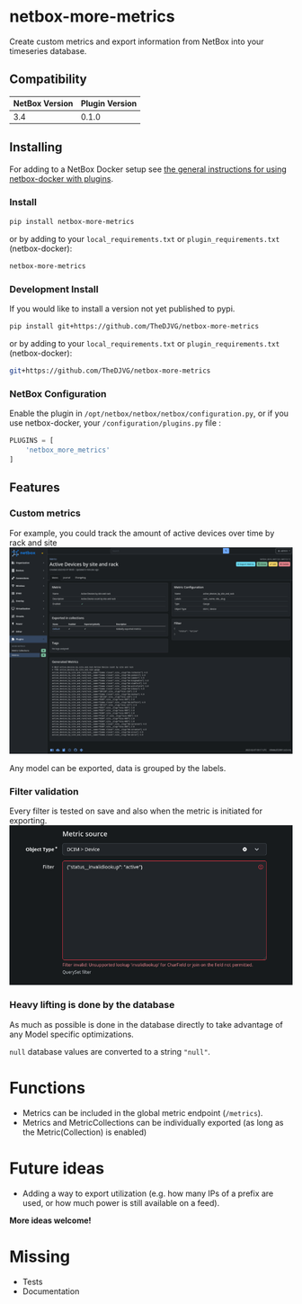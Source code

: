 # netbox-more-metrics

Create custom metrics and export information from NetBox into your timeseries database.

## Compatibility

| NetBox Version | Plugin Version |
|----------------|----------------|
|     3.4        |      0.1.0     |

## Installing

For adding to a NetBox Docker setup see
[the general instructions for using netbox-docker with plugins](https://github.com/netbox-community/netbox-docker/wiki/Using-Netbox-Plugins).



### Install

```bash
pip install netbox-more-metrics
```

or by adding to your `local_requirements.txt` or `plugin_requirements.txt` (netbox-docker):

```bash
netbox-more-metrics
```

### Development Install

If you would like to install a version not yet published to pypi.

```bash
pip install git+https://github.com/TheDJVG/netbox-more-metrics
```

or by adding to your `local_requirements.txt` or `plugin_requirements.txt` (netbox-docker):

```bash
git+https://github.com/TheDJVG/netbox-more-metrics
```

### NetBox Configuration

Enable the plugin in `/opt/netbox/netbox/netbox/configuration.py`,
 or if you use netbox-docker, your `/configuration/plugins.py` file :

```python
PLUGINS = [
    'netbox_more_metrics'
]
```


## Features
### Custom metrics
For example, you could track the amount of active devices over time by rack and site
![Example metric](docs/img/example1.png)

Any model can be exported, data is grouped by the labels.

### Filter validation
Every filter is tested on save and also when the metric is initiated for exporting.
![Example invalid filter](docs/img/example2.png)

### Heavy lifting is done by the database
As much as possible is done in the database directly to take advantage of any Model specific optimizations.

`null` database values are converted to a string `"null"`.

# Functions
- Metrics can be included in the global metric endpoint (`/metrics`).
- Metrics and MetricCollections can be individually exported (as long as the Metric(Collection) is enabled)

# Future ideas
- Adding a way to export utilization (e.g. how many IPs of a prefix are used, or how much power is still available on a feed).

**More ideas welcome!**

# Missing
- Tests
- Documentation
